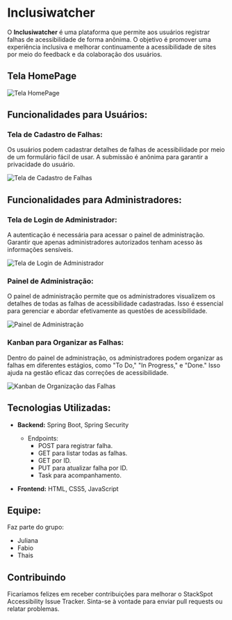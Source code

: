 # Inclusiwatcher

O **Inclusiwatcher** é uma plataforma que permite aos usuários registrar falhas de acessibilidade de forma anônima. O objetivo é promover uma experiência inclusiva e melhorar continuamente a acessibilidade de sites por meio do feedback e da colaboração dos usuários.

## Tela HomePage

![Tela HomePage](inserir-link-da-imagem-ou-imagem-em-anexo)

## Funcionalidades para Usuários:

### Tela de Cadastro de Falhas:

Os usuários podem cadastrar detalhes de falhas de acessibilidade por meio de um formulário fácil de usar. A submissão é anônima para garantir a privacidade do usuário.

![Tela de Cadastro de Falhas](inserir-link-da-imagem-ou-imagem-em-anexo)

## Funcionalidades para Administradores:

### Tela de Login de Administrador:

A autenticação é necessária para acessar o painel de administração. Garantir que apenas administradores autorizados tenham acesso às informações sensíveis.

![Tela de Login de Administrador](inserir-link-da-imagem-ou-imagem-em-anexo)

### Painel de Administração:

O painel de administração permite que os administradores visualizem os detalhes de todas as falhas de acessibilidade cadastradas. Isso é essencial para gerenciar e abordar efetivamente as questões de acessibilidade.

![Painel de Administração](inserir-link-da-imagem-ou-imagem-em-anexo)

### Kanban para Organizar as Falhas:

Dentro do painel de administração, os administradores podem organizar as falhas em diferentes estágios, como "To Do," "In Progress," e "Done." Isso ajuda na gestão eficaz das correções de acessibilidade.


![Kanban de Organização das Falhas](inserir-link-da-imagem-ou-imagem-em-anexo)

## Tecnologias Utilizadas:

- **Backend:** Spring Boot, Spring Security
  - Endpoints:
    - POST para registrar falha.
    - GET para listar todas as falhas.
    - GET por ID.
    - PUT para atualizar falha por ID.
    - Task para acompanhamento.

- **Frontend:** HTML, CSS5, JavaScript

## Equipe:

Faz parte do grupo:
- Juliana
- Fabio
- Thais

## Contribuindo

Ficaríamos felizes em receber contribuições para melhorar o StackSpot Accessibility Issue Tracker. Sinta-se à vontade para enviar pull requests ou relatar problemas.

